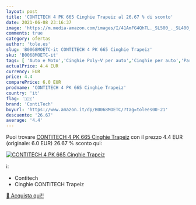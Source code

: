 ```yaml
---
layout: post
title: 'CONTITECH 4 PK 665 Cinghie Trapeiz al 26.67 % di sconto'
date: 2021-06-08 23:16:37
image: 'https://m.media-amazon.com/images/I/41AmFG4QhTL._SL500_._SL400_.jpg'
comments: true
category: ofertas
author: 'tole.es'
slug: 'B0068MOETC-it CONTITECH 4 PK 665 Cinghie Trapeiz'
sku: 'B0068MOETC-it'
tags: [ 'Auto e Moto','Cinghie Poly-V per auto','Cinghie per auto','Parti per auto','contitech', ]
actualPrice: 4.4 EUR
currency: EUR
price: 4.4
comparePrice: 6.0 EUR
prodname: 'CONTITECH 4 PK 665 Cinghie Trapeiz'
country: 'it'
flag: '🇮🇹'
brand: 'ContiTech'
buyurl: 'https://www.amazon.it/dp/B0068MOETC/?tag=tolees00-21'
descuento: '26.67'
average: '4.4'
---
```


Puoi trovare [CONTITECH 4 PK 665 Cinghie Trapeiz](https://www.amazon.it/dp/B0068MOETC/?tag=tolees00-21) con il prezzo 4.4 EUR (originale: 6.0 EUR) 26.67 % sconto qui:

[![CONTITECH 4 PK 665 Cinghie Trapeiz](https://m.media-amazon.com/images/I/41AmFG4QhTL._SL500_._SL400_.jpg)](https://www.amazon.it/dp/B0068MOETC/?tag=tolees00-21)

ℹ️:

- Contitech
- Cinghie CONTITECH Trapeiz

[🛒 Acquista qui!!](https://www.amazon.it/dp/B0068MOETC/?tag=tolees00-21)
